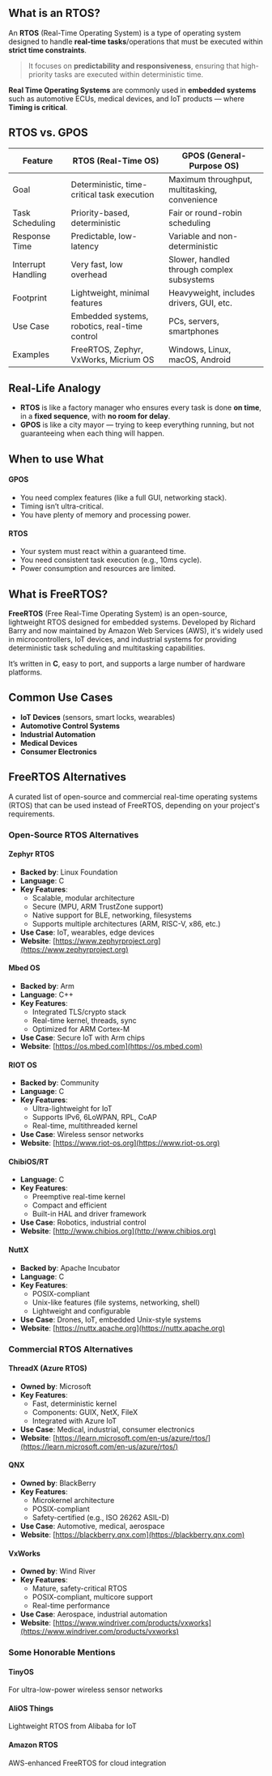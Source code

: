 ## What is an RTOS?

An **RTOS** (Real-Time Operating System) is a type of operating system designed
to handle **real-time tasks**/operations that must be executed within
**strict time constraints**.

> It focuses on **predictability and responsiveness**, ensuring that
> high-priority tasks are executed within deterministic time.

**Real Time Operating Systems** are commonly used in **embedded systems** such as automotive ECUs,
medical devices, and IoT products — where **Timing is critical**.

## RTOS vs. GPOS

| **Feature**        | **RTOS (Real-Time OS)**                       | **GPOS (General-Purpose OS)**                 |
| ------------------ | --------------------------------------------- | --------------------------------------------- |
| Goal               | Deterministic, time-critical task execution   | Maximum throughput, multitasking, convenience |
| Task Scheduling    | Priority-based, deterministic                 | Fair or round-robin scheduling                |
| Response Time      | Predictable, low-latency                      | Variable and non-deterministic                |
| Interrupt Handling | Very fast, low overhead                       | Slower, handled through complex subsystems    |
| Footprint          | Lightweight, minimal features                 | Heavyweight, includes drivers, GUI, etc.      |
| Use Case           | Embedded systems, robotics, real-time control | PCs, servers, smartphones                     |
| Examples           | FreeRTOS, Zephyr, VxWorks, Micrium OS         | Windows, Linux, macOS, Android                |

## Real-Life Analogy

- **RTOS** is like a factory manager who ensures every task is done **on time**, in a **fixed sequence**, with **no room for delay**.
- **GPOS** is like a city mayor — trying to keep everything running, but not guaranteeing when each thing will happen.

## When to use What

<!-- tabs:start -->

#### **GPOS**

- You need complex features (like a full GUI, networking stack).
- Timing isn’t ultra-critical.
- You have plenty of memory and processing power.

#### **RTOS**

- Your system must react within a guaranteed time.
- You need consistent task execution (e.g., 10ms cycle).
- Power consumption and resources are limited.

<!-- tabs:end -->

## What is FreeRTOS?

**FreeRTOS** (Free Real-Time Operating System) is an open-source, lightweight
RTOS designed for embedded systems. Developed by Richard Barry and now
maintained by Amazon Web Services (AWS), it's widely used in microcontrollers,
IoT devices, and industrial systems for providing deterministic task scheduling
and multitasking capabilities.

It’s written in **C**, easy to port, and supports a large number of hardware
platforms.

## Common Use Cases

- **IoT Devices** (sensors, smart locks, wearables)
- **Automotive Control Systems**
- **Industrial Automation**
- **Medical Devices**
- **Consumer Electronics**

## FreeRTOS Alternatives

A curated list of open-source and commercial real-time operating systems (RTOS) that can be used instead of FreeRTOS, depending on your project's requirements.

### Open-Source RTOS Alternatives

<!-- tabs:start -->

#### **Zephyr RTOS**

- **Backed by**: Linux Foundation
- **Language**: C
- **Key Features**:
  - Scalable, modular architecture
  - Secure (MPU, ARM TrustZone support)
  - Native support for BLE, networking, filesystems
  - Supports multiple architectures (ARM, RISC-V, x86, etc.)
- **Use Case**: IoT, wearables, edge devices
- **Website**: [https://www.zephyrproject.org](https://www.zephyrproject.org)

#### **Mbed OS**

- **Backed by**: Arm
- **Language**: C++
- **Key Features**:
  - Integrated TLS/crypto stack
  - Real-time kernel, threads, sync
  - Optimized for ARM Cortex-M
- **Use Case**: Secure IoT with Arm chips
- **Website**: [https://os.mbed.com](https://os.mbed.com)

#### **RIOT OS**

- **Backed by**: Community
- **Language**: C
- **Key Features**:
  - Ultra-lightweight for IoT
  - Supports IPv6, 6LoWPAN, RPL, CoAP
  - Real-time, multithreaded kernel
- **Use Case**: Wireless sensor networks
- **Website**: [https://www.riot-os.org](https://www.riot-os.org)

#### **ChibiOS/RT**

- **Language**: C
- **Key Features**:
  - Preemptive real-time kernel
  - Compact and efficient
  - Built-in HAL and driver framework
- **Use Case**: Robotics, industrial control
- **Website**: [http://www.chibios.org](http://www.chibios.org)

#### **NuttX**

- **Backed by**: Apache Incubator
- **Language**: C
- **Key Features**:
  - POSIX-compliant
  - Unix-like features (file systems, networking, shell)
  - Lightweight and configurable
- **Use Case**: Drones, IoT, embedded Unix-style systems
- **Website**: [https://nuttx.apache.org](https://nuttx.apache.org)

<!-- tabs:end -->

### Commercial RTOS Alternatives

<!-- tabs:start -->

#### **ThreadX (Azure RTOS)**

- **Owned by**: Microsoft
- **Key Features**:
  - Fast, deterministic kernel
  - Components: GUIX, NetX, FileX
  - Integrated with Azure IoT
- **Use Case**: Medical, industrial, consumer electronics
- **Website**: [https://learn.microsoft.com/en-us/azure/rtos/](https://learn.microsoft.com/en-us/azure/rtos/)

#### **QNX**

- **Owned by**: BlackBerry
- **Key Features**:
  - Microkernel architecture
  - POSIX-compliant
  - Safety-certified (e.g., ISO 26262 ASIL-D)
- **Use Case**: Automotive, medical, aerospace
- **Website**: [https://blackberry.qnx.com](https://blackberry.qnx.com)

#### **VxWorks**

- **Owned by**: Wind River
- **Key Features**:
  - Mature, safety-critical RTOS
  - POSIX-compliant, multicore support
  - Real-time performance
- **Use Case**: Aerospace, industrial automation
- **Website**: [https://www.windriver.com/products/vxworks](https://www.windriver.com/products/vxworks)

<!-- tabs:end -->

### Some Honorable Mentions

<!-- tabs:start -->

#### **TinyOS**

For ultra-low-power wireless sensor networks

#### **AliOS Things**

Lightweight RTOS from Alibaba for IoT

#### **Amazon RTOS**

AWS-enhanced FreeRTOS for cloud integration

<!-- tabs:end -->
